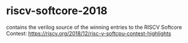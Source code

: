 # riscv-softcore-2018
contains the verilog source of the winning entries to the RISCV Softcore Contest: https://riscv.org/2018/12/risc-v-softcpu-contest-highlights
